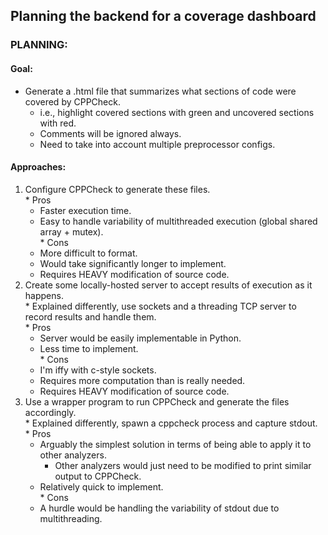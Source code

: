 ## Planning the backend for a coverage dashboard

### PLANNING:
#### Goal:
  * Generate a .html file that summarizes what sections of code were covered by CPPCheck.  
    * i.e., highlight covered sections with green and uncovered sections with red.  
    * Comments will be ignored always.  
    * Need to take into account multiple preprocessor configs.  

#### Approaches:
  1. Configure CPPCheck to generate these files.  
    * Pros  
      * Faster execution time.  
      * Easy to handle variability of multithreaded execution (global shared array + mutex).  
    * Cons  
      * More difficult to format.  
      * Would take significantly longer to implement.  
      * Requires HEAVY modification of source code.  
  2. Create some locally-hosted server to accept results of execution as it happens.  
    * Explained differently, use sockets and a threading TCP server to record results and handle them.  
    * Pros  
      * Server would be easily implementable in Python.  
      * Less time to implement.  
    * Cons  
      * I'm iffy with c-style sockets.  
      * Requires more computation than is really needed.  
      * Requires HEAVY modification of source code.  
  3. Use a wrapper program to run CPPCheck and generate the files accordingly.  
    * Explained differently, spawn a cppcheck process and capture stdout.  
    * Pros  
      * Arguably the simplest solution in terms of being able to apply it to other analyzers.  
        * Other analyzers would just need to be modified to print similar output to CPPCheck.  
      * Relatively quick to implement.  
    * Cons  
      * A hurdle would be handling the variability of stdout due to multithreading.  

